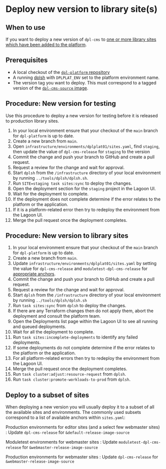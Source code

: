 # Deploy new version to library site(s)

## When to use

If you want to deploy a new version of `dpl-cms` to [one or more library sites
which have been added to the platform](add-library-site-to-platform.md).

## Prerequisites

* A local checkout of the [`dpl-platform` repository](https://github.com/danskernesdigitalebibliotek/dpl-platform)
* A running [dplsh](using-dplsh.md) with `DPLPLAT_ENV` set to the platform
  environment name.
* The version tag you want to deploy. This must correspond to a
  tagged version of the [`dpl-cms-source` image](https://github.com/danskernesdigitalebibliotek/dpl-cms/pkgs/container/dpl-cms-source).

## Procedure: New version for testing

Use this procedure to deploy a new version for testing before it is released to
production library sites.

1. In your local environment ensure that your checkout of the `main` branch for
   `dpl-platform` is up to date.
2. Create a new branch from `main`.
3. Open `infrastructure/environments/dplplat01/sites.yaml`, find `staging`, 
   then update the value of `dpl-cms-release` for `staging` to the version
4. Commit the change and push your branch to GitHub and create a pull request.
5. Request a review for the change and wait for approval.
6. Start `dplsh` from the `/infrastructure` directory of your local
   environment by running `../tools/dplsh/dplsh.sh`.
7. Run `SITE=staging task sites:sync` to deploy the changes.
8. Open the deployment section for the `staging` project in the Lagoon UI.
9. Wait for the deployment to complete.
10. If the deployment does not complete determine if the error relates to the
    platform or the application.
11. If it is a platform-related error then try to redeploy the environment from
    the Lagoon UI.
12. Merge the pull request once the deployment completes.

## Procedure: New version to library sites

1. In your local environment ensure that your checkout of the `main` branch for
   `dpl-platform` is up to date.
2. Create a new branch from `main`.
3. Update `infrastructure/environments/dplplat01/sites.yaml` by setting the
   value for `dpl-cms-release` and `moduletest-dpl-cms-release` for [appropriate
   anchors](#deploy-to-a-subset-of-sites).
4. Commit the change and push your branch to GitHub and create a pull request.
5. Request a review for the change and wait for approval.
6. Start `dplsh` from the `/infrastructure` directory of your local
   environment by running `../tools/dplsh/dplsh.sh`
7. Run `task sites:sync` from `dplsh` to deploy the changes.
8. If there are any Terraform changes then do not apply them, abort the
   deployment and consult the platform team.
9. Open the Deployments list page within the Lagoon UI to see all running and
   queued deployments.
10. Wait for all the deployment to complete.
11. Run `task sites:incomplete-deployments` to identify any failed deployments.
12. If some deployments do not complete determine if the error relates to the
    platform or the application.
13. For all platform-related errors then try to redeploy the environment from 
    the Lagoon UI.
14. Merge the pull request once the deployment completes.
15. Run `task cluster:adjust:resource-request` from `dplsh`.
16. Run `task cluster:promote-workloads-to-prod` from `dplsh`.

## Deploy to a subset of sites

When deploying a new version you will usually deploy it to a subset of all
the available sites and environments. The commonly used subsets correspond to a
list of available anchors within `sites.yaml`:

Production environments for editor sites (and a select few webmaster sites)
: Update `dpl-cms-release` for `&default-release-image-source`

Moduletest environments for webmaster sites
: Update `moduletest-dpl-cms-release` for `&webmaster-release-image-source`

Production environments for webmaster sites
: Update `dpl-cms-release` for `&webmaster-release-image-source`
